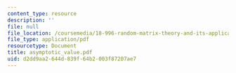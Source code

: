 ```yaml
---
content_type: resource
description: ''
file: null
file_location: /coursemedia/18-996-random-matrix-theory-and-its-applications-spring-2004/d2dd9aa2644d839f64b2003f87207ae7_asymptotic_value.pdf
file_type: application/pdf
resourcetype: Document
title: asymptotic_value.pdf
uid: d2dd9aa2-644d-839f-64b2-003f87207ae7
---
```


